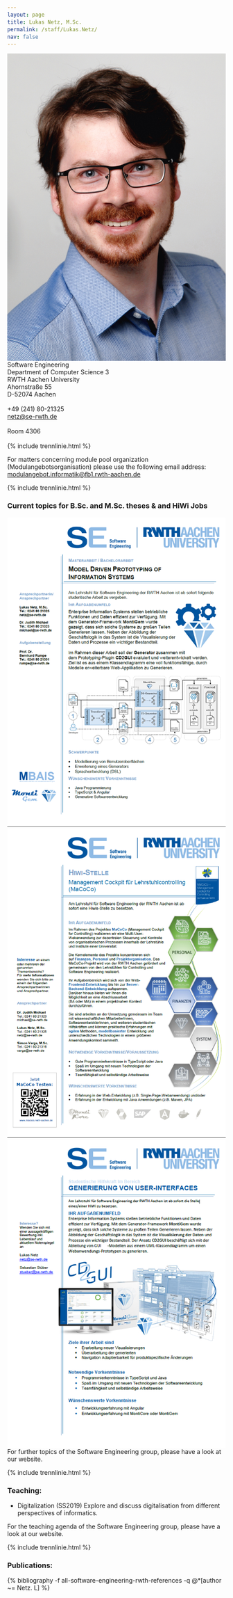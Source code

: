 ```yaml
---
layout: page
title: Lukas Netz, M.Sc.
permalink: /staff/Lukas.Netz/
nav: false
---
```


<div class="container">
    <div class="row">
        <div class="col-lg-3">
          <img class="staff-pics z-depth-1" src="../../assets/img/teams/netz.jpeg" 
               alt="Lukas Netz" style="float: left;">
        </div>
        <div class="col-lg-4">
          Software Engineering<br>
          Department of Computer Science 3<br>
          RWTH Aachen University<br>
          Ahornstraße 55<br>
          D-52074 Aachen<br>
          <br>
          +49 (241) 80-21325<br>
          <a href="mailto:netz@se-rwth.de">netz@se-rwth.de</a><br>
          <br>
          Room 4306
        </div>
    </div>
</div>

<br>
{% include trennlinie.html %}

For matters concerning module pool organization (Modulangebotsorganisation) please use the following email address:<br>
<a href="mailto:modulangebot.informatik@fb1.rwth-aachen.de">modulangebot.informatik@fb1.rwth-aachen.de</a>

{% include trennlinie.html %}

### Current topics for B.Sc. and M.Sc. theses & and HiWi Jobs

<div class="container">
    <div class="row">
        <div class="col-lg-4">
          <a href="https://www.se-rwth.de/staff/netz/Thesis_1.pdf">
            <img class="staff-pics z-depth-1" src="../../assets/img/netz-1.png" 
               alt="Lukas Netz" style="float: left;">
          </a>
        </div>
        <div class="col-lg-4">
          <a href="https://www.se-rwth.de/staff/netz/19.07.04.MaCoCo.pdf">
            <img class="staff-pics z-depth-1" src="../../assets/img/netz-2.png" 
               alt="Lukas Netz" style="float: left;">
          </a>
        </div>
        <div class="col-lg-4">
          <a href="https://www.se-rwth.de/staff/netz/21.08.17.HiWi.ADD.CD2GUI.pdf">
            <img class="staff-pics z-depth-1" src="../../assets/img/netz-3.png" 
               alt="Lukas Netz" style="float: left;">
          </a>
        </div>
    </div>
</div>

<br>
For further topics of the Software Engineering group, please have a look at our website.

{% include trennlinie.html %}

### Teaching:

- Digitalization (SS2019) Explore and discuss digitalisation from different perspectives of informatics.

For the teaching agenda of the Software Engineering group, please have a look at our website.

{% include trennlinie.html %}

### Publications:

<div class="publications">
  {% bibliography -f all-software-engineering-rwth-references -q @*[author ~= Netz. L] %}
</div>
